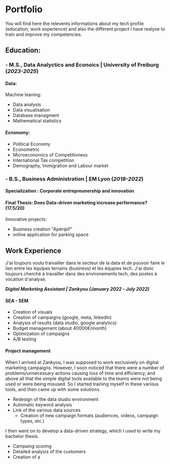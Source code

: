 # Portfolio

You will find here the relevents informations about my tech profile (education, work experience) and also the different project I have realyse to train and improve my competencies.


## Education:

### - M.S., Data Analyctics and Econoics	| University of Freiburg (_2023-2025_)

#### Data:
Machine leaning:
- Data analysis
- Data visualisation
- Database managment
- Mathematical statistics

#### Ecnonomy:
- Political Economy
- Econometric
- Microeconomics of Competitivness
- International Tax competition
- Demography, Immigration and Labour market

               
### - B.S., Business Administration | EM Lyon (_2018-2022_)

#### Specialization : Corporate entrepreunership and innovation
#### Final Thesis: Does Data-driven marketing increase performance? (17.5/20)

Innovative projects: 
- Business creation "Apéripif"
- online application for parking space


## Work Experience

J'ai toujours voulu traivailler dans le secteur de la data et de pouvoir faire le lien entre les équipes terrains (business) et les équpies tech. J'ai donc toujours cherché à travailler dans des environements tech, des postes à vocation d'analyse. 

***Digital Marketing Assistant | Zankyou (_January 2022 - July 2022_)***

#### SEA - SEM
- Creation of visuals 
- Creation of campaigns (google, meta, linkedin)
- Analysis of results (data studio, google analytics)
- Budget management (about 40000€/month) 
- Optimization of campaigns
- A/B testing

#### Project management
When I arrived at Zankyou, I was supposed to work exclusively on digital marketing campaigns. However, I soon noticed that there were a number of problems/unnecessary actions causing loss of time and efficiency, and above all that the simple digital tools available to the teams were not being used or were being misused. So I started training myself in these various tools, and then came up with some solutions. 

- Redesign of the data studio environment
- Automatic keyword analysis
- Link of the various data sources
  - Creation of new campaign formats (audiences, videos, campaign types, etc.)

I then went on to develop a data-driven strategy, which I used to write my bachelor thesis. 
- Campaing scoring
- Detailed analysis of the customers
- Creation of a 

